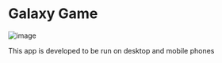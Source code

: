 # Galaxy Game
![image](https://user-images.githubusercontent.com/35699823/141854613-bb32c427-0d45-42f6-abc8-d69c348da554.png) 

This app is developed to be run on desktop and mobile phones
